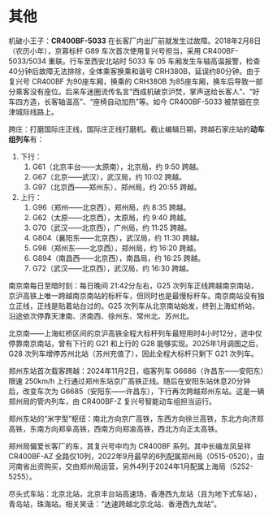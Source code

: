 # 其他

机破小王子：**CR400BF-5033** 在长客厂内出厂前就发生过故障。2018年2月8日（农历小年），京蓉标杆 G89 车次首次使用复兴号担当，采用 CR400BF-5033/5034 重联。行车至西安北站时 5033 车 05 车厢发生车轴高温报警，检查40分钟后故障无法排除，全体乘客换乘和谐号 CRH380B，延误约80分钟。由于复兴号 CR400BF 为90座车厢，换乘的 CRH380B 为85座车厢，换车后导致一部分乘客没有座位。后来车迷圈流传名言“西成机破京沪焚，掌声送给长客人”、“好车四方造，长客轴温高”、“座椅自动加热”等。如今 CR400BF-5033 被禁锢在京津城际线路上。

跨庄：打磨国际庄正线，国际庄正线打磨机。截止编辑日期，跨越石家庄站的**动车组列车**有：

1. 下行：
    1. G61（北京丰台——太原南），北京局，约 9:50 跨越。
    2. G67（北京——武汉），武汉局，约 10:02 跨越。
    3. G97（北京西——郑州东），郑州局，约 20:55 跨越。
2. 上行：
    1. G96（郑州——北京西），郑州局，约 8:35 跨越。
    2. G62（太原——北京西），太原局，约 9:40 跨越。
    3. G70（武汉——北京西），广州局，约 11:25 跨越。
    4. G804（襄阳东——北京西），武汉局，约 11:30 跨越。
    5. G98（郑州东——北京西），郑州局，约 16:20 跨越。
    6. G894（南昌西——北京西），南昌局，约 16:25 跨越。
    7. G72（武汉——北京西），武汉局，约 16:30 跨越。

南京南每日至暗时刻：每日晚间 21:42分左右，G25 次列车正线跨越南京南站，京沪高铁上唯一跨越南京南站的标杆车，但同时也是最慢标杆车。南京南站没有独立正线，正线是贴着站台过的。G25 次列车从北京南站始发，终到上海虹桥站，沿途依次停靠天津南、济南西、徐州东、常州北、苏州北。

北京南——上海虹桥区间的京沪高铁全程大标杆列车最短用时4小时12分，途中仅停靠南京南站，曾有下行的 G21 和上行的 G28 能够实现。2025年1月调图之后，G28 次列车增停苏州北站（苏州充值了），因此全程大标杆只剩下 G21 次列车。

郑州东站首次载客跨越：2024年11月2日，临客列车 G6686（许昌东——安阳东）限速 250km/h 上行通过郑州东站京广高铁正线。随后在安阳东站休息20分钟后，改变车次为 G6685（安阳东——许昌东），下行再次跨越郑州东站。这是一辆郑州局的管内列车，由 CR400BF-Z 复兴号智能动车组担当运行。

郑州东站的“米字型”枢纽：南北方向京广高铁，东西方向徐兰高铁，东北方向济郑高铁，东南方向郑阜高铁，西南方向郑渝高铁，西北方向正太高铁。

郑州局偏爱长客厂的车，其复兴号中均为 CR400BF 系列。其中长编龙凤呈祥 CR400BF-AZ 全路仅10列，2022年9月最早的6列配属郑州局（0515-0520），由河南省出资购买，交由郑州局运营，另外4列于2024年1月配属上海局（5252-5255）。

尽头式车站：北京北站，北京丰台站高速场，香港西九龙站（且为地下式车站），青岛站，珠海站。相关笑话：“达速跨越北京北站、香港西九龙站”。
